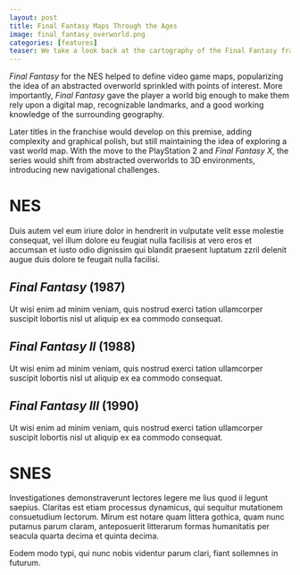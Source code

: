 ```yaml
---
layout: post
title: Final Fantasy Maps Through the Ages
image: final_fantasy_overworld.png
categories: [features]
teaser: We take a look back at the cartography of the Final Fantasy franchise, beginning with the 1987 NES release and working our way forward in time.
---
```


_Final Fantasy_ for the NES helped to define video game maps, popularizing the idea of an abstracted overworld sprinkled with points of interest. More importantly, _Final Fantasy_ gave the player a world big enough to make them rely upon a digital map, recognizable landmarks, and a good working knowledge of the surrounding geography.

Later titles in the franchise would develop on this premise, adding complexity and graphical polish, but still maintaining the idea of exploring a vast world map. With the move to the PlayStation 2 and _Final Fantasy X_, the series would shift from abstracted overworlds to 3D environments, introducing new navigational challenges.

# NES

Duis autem vel eum iriure dolor in hendrerit in vulputate velit esse molestie consequat, vel illum dolore eu feugiat nulla facilisis at vero eros et accumsan et iusto odio dignissim qui blandit praesent luptatum zzril delenit augue duis dolore te feugait nulla facilisi.

## _Final Fantasy_ (1987)

Ut wisi enim ad minim veniam, quis nostrud exerci tation ullamcorper suscipit lobortis nisl ut aliquip ex ea commodo consequat.

## _Final Fantasy II_ (1988)

Ut wisi enim ad minim veniam, quis nostrud exerci tation ullamcorper suscipit lobortis nisl ut aliquip ex ea commodo consequat.

## _Final Fantasy III_ (1990)

Ut wisi enim ad minim veniam, quis nostrud exerci tation ullamcorper suscipit lobortis nisl ut aliquip ex ea commodo consequat.

# SNES

Investigationes demonstraverunt lectores legere me lius quod ii legunt saepius. Claritas est etiam processus dynamicus, qui sequitur mutationem consuetudium lectorum. Mirum est notare quam littera gothica, quam nunc putamus parum claram, anteposuerit litterarum formas humanitatis per seacula quarta decima et quinta decima.

Eodem modo typi, qui nunc nobis videntur parum clari, fiant sollemnes in futurum.
